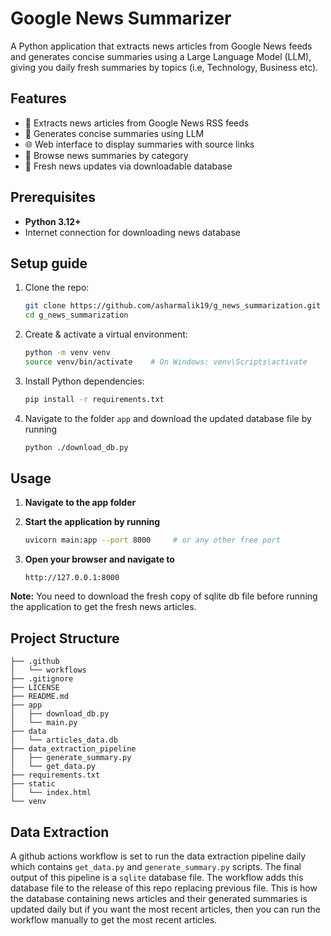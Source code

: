 # Google News Summarizer
A Python application that extracts news articles from Google News feeds and generates concise summaries using a Large Language Model (LLM), giving you daily fresh summaries by topics (i.e, Technology, Business etc).

## Features
- 📰 Extracts news articles from Google News RSS feeds
- 🤖 Generates concise summaries using LLM
- 🌐 Web interface to display summaries with source links
- 📂 Browse news summaries by category
- 🔄 Fresh news updates via downloadable database

## Prerequisites
- **Python 3.12+**
- Internet connection for downloading news database

## Setup guide
1. Clone the repo:
    ```bash
    git clone https://github.com/asharmalik19/g_news_summarization.git
    cd g_news_summarization
    ```
2. Create & activate a virtual environment:
    ```bash
    python -m venv venv
    source venv/bin/activate    # On Windows: venv\Scripts\activate
    ```
3. Install Python dependencies:
    ```bash
    pip install -r requirements.txt
    ```
4. Navigate to the folder `app` and download the updated database file by running
    ```bash
    python ./download_db.py
    ```

## Usage
1. **Navigate to the app folder**

2. **Start the application by running**
   ```bash
   uvicorn main:app --port 8000     # or any other free port
   ```

3. **Open your browser and navigate to**
   ```
   http://127.0.0.1:8000
   ```

**Note:** You need to download the fresh copy of sqlite db file before running the application to get the fresh news articles.

## Project Structure
```
├── .github
│   └── workflows
├── .gitignore
├── LICENSE
├── README.md
├── app
│   ├── download_db.py
│   └── main.py
├── data
│   └── articles_data.db
├── data_extraction_pipeline
│   ├── generate_summary.py
│   └── get_data.py
├── requirements.txt
├── static
│   └── index.html
└── venv
```

## Data Extraction 
A github actions workflow is set to run the data extraction pipeline daily which contains `get_data.py` and `generate_summary.py` scripts. The final output of this pipeline is a `sqlite` database file. The workflow adds this database file to the release of this repo replacing previous file. 
This is how the database containing news articles and their generated summaries is updated daily but if you want the most recent articles, then you can run the workflow manually to get the most recent articles.






